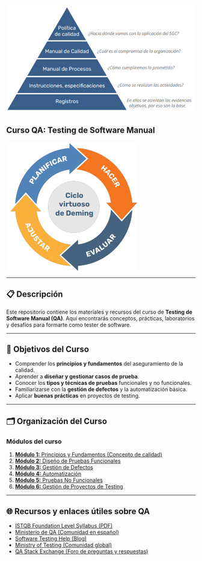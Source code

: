 # ![Logo QA](modulo_1/SGC.png)

## Curso QA: Testing de Software Manual

![Ciclo Deming](modulo_1/ciclo_deming.png)

---

## 📋 Descripción

Este repositorio contiene los materiales y recursos del curso de **Testing de Software Manual (QA)**. Aquí encontrarás conceptos, prácticas, laboratorios y desafíos para formarte como tester de software.

---

## 🎯 Objetivos del Curso

- Comprender los **principios y fundamentos** del aseguramiento de la calidad.
- Aprender a **diseñar y gestionar casos de prueba**.
- Conocer los **tipos y técnicas de pruebas** funcionales y no funcionales.
- Familiarizarse con la **gestión de defectos** y la automatización básica.
- Aplicar **buenas prácticas** en proyectos de testing.

---

## 🗂️ Organización del Curso

### **Módulos del curso**

1. [**Módulo 1:** Principios y Fundamentos (Concepto de calidad)](modulo1_principios_fundamentos.md)
2. [**Módulo 2:** Diseño de Pruebas Funcionales](modulo2_Casos%20de%20prueba.md)
3. [**Módulo 3:** Gestión de Defectos](modulo3_gestion_defectos.md)
4. [**Módulo 4:** Automatización](modulo4_automatizacion.md)
5. [**Módulo 5:** Pruebas No Funcionales](modulo5_pruebas_no_funcionales.md)
6. [**Módulo 6:** Gestión de Proyectos de Testing](modulo6_gestion_proyectos_testing.md)

---

## 🌐 Recursos y enlaces útiles sobre QA

- [ISTQB Foundation Level Syllabus (PDF)](https://www.istqb.org/downloads/send/2-foundation-level-documents/3-foundation-level-syllabus-2018.html)
- [Ministerio de QA (Comunidad en español)](https://www.ministeriodeqa.com/)
- [Software Testing Help (Blog)](https://www.softwaretestinghelp.com/)
- [Ministry of Testing (Comunidad global)](https://www.ministryoftesting.com/)
- [QA Stack Exchange (Foro de preguntas y respuestas)](https://sqa.stackexchange.com/)
